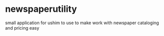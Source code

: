 # newspaperutility
small application for ushim to use to make work with newspaper cataloging and pricing easy
